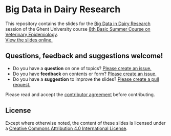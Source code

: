 # Big Data in Dairy Research
This repository contains the slides for the [Big Data in Dairy Research](http://bovi-analytics.github.io/BigDataForDairyResearch/) session
of the Ghent University course [8th Basic Summer Course on Veterinary Epidemiology](http://www.rohh.ugent.be/vetepisummercourse/home/).
<br>
[View the slides online.](https://bovi-analytics.github.io/BigDataForDairyResearch/)

## Questions, feedback and suggestions welcome!
- Do you have a **question** on one of topics? [Please create an issue.](https://github.com/Bovi-analytics/BigDataForDairyResearch/issues/new)
- Do you have **feedback** on contents or form? [Please create an issue.](https://github.com/Bovi-analytics/BigDataForDairyResearch/issues/new)
- Do you have a **suggestion** to improve the slides? [Please create a pull request.](https://github.com/Bovi-analytics/BigDataForDairyResearch/pulls)

Please read and accept the [contributor agreement](https://github.com/Bovi-analytics/BigDataForDairyResearch/blob/gh-pages/CONTRIBUTING.md) before contributing.

## License
Except where otherwise noted, the content of these slides is licensed under a [Creative Commons Attribution 4.0 International License](http://creativecommons.org/licenses/by/4.0/).
